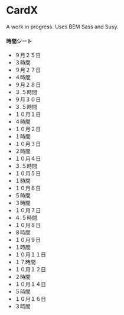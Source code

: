 # CardX

A work in progress. Uses BEM Sass and Susy.


#### 時間シート

* ９月２５日
 * ３時間
* ９月２７日
 * ４時間
* ９月２８日
 * ３.５時間
* ９月３０日
 * ３.５時間
* １０月１日
 * ４時間
* １０月２日
 * １時間
* １０月３日
 * ２時間
* １０月４日
 * ３.５時間
* １０月５日
 * １時間
* １０月６日
 * ５時間
 * ３時間
* １０月７日
 * ４.５時間
* １０月８日
 * ８時間
* １０月９日
 * １時間
* １０月１１日
 * １７時間
* １０月１２日
 * ２時間
* １０月１４日
 * ５時間
* １０月１６日
 * ３時間